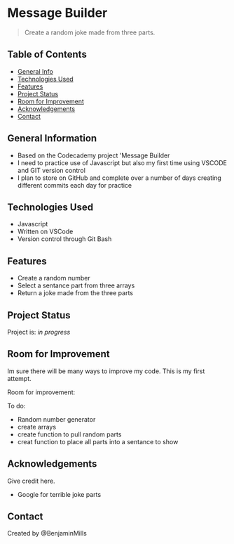 # Message Builder
> Create a random joke made from three parts.  

## Table of Contents
* [General Info](#general-information)
* [Technologies Used](#technologies-used)
* [Features](#features)
* [Project Status](#project-status)
* [Room for Improvement](#room-for-improvement)
* [Acknowledgements](#acknowledgements)
* [Contact](#contact)



## General Information
- Based on the Codecademy project 'Message Builder
- I need to practice use of Javascript but also my first time using VSCODE and GIT version control
- I plan to store on GitHub and complete over a number of days creating different commits each day for practice


## Technologies Used
- Javascript
- Written on VSCode
- Version control through Git Bash


## Features

- Create a random number
- Select a sentance part from three arrays
- Return a joke made from the three parts


## Project Status
Project is: _in progress_ 


## Room for Improvement
Im sure there will be many ways to improve my code.  This is my first attempt.

Room for improvement:


To do:
- Random number generator
- create arrays
- create function to pull random parts
- creat function to place all parts into a sentance to show


## Acknowledgements
Give credit here.
- Google for terrible joke parts


## Contact
Created by @BenjaminMills



